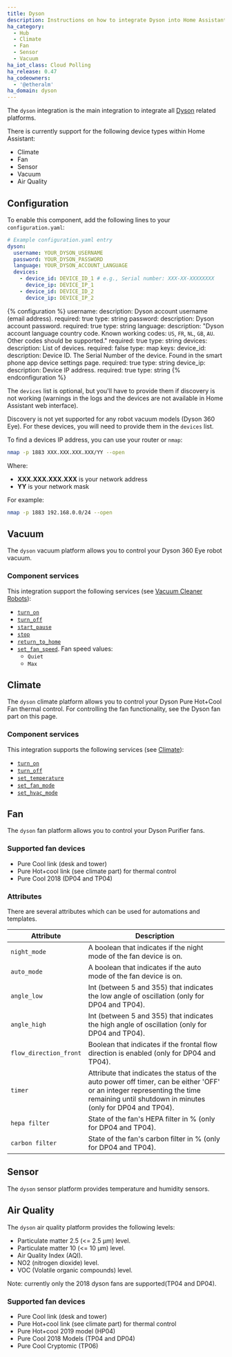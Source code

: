 ```yaml
---
title: Dyson
description: Instructions on how to integrate Dyson into Home Assistant.
ha_category:
  - Hub
  - Climate
  - Fan
  - Sensor
  - Vacuum
ha_iot_class: Cloud Polling
ha_release: 0.47
ha_codeowners:
  - '@etheralm'
ha_domain: dyson
---
```


The `dyson` integration is the main integration to integrate all [Dyson](https://www.dyson.com) related platforms.

There is currently support for the following device types within Home Assistant:

- Climate
- Fan
- Sensor
- Vacuum
- Air Quality

## Configuration

To enable this component, add the following lines to your `configuration.yaml`:

```yaml
# Example configuration.yaml entry
dyson:
  username: YOUR_DYSON_USERNAME
  password: YOUR_DYSON_PASSWORD
  language: YOUR_DYSON_ACCOUNT_LANGUAGE
  devices:
    - device_id: DEVICE_ID_1 # e.g., Serial number: XXX-XX-XXXXXXXX
      device_ip: DEVICE_IP_1
    - device_id: DEVICE_ID_2
      device_ip: DEVICE_IP_2
```

{% configuration %}
username:
  description: Dyson account username (email address).
  required: true
  type: string
password:
  description: Dyson account password.
  required: true
  type: string
language:
  description: "Dyson account language country code. Known working codes: `US`, `FR`, `NL`, `GB`, `AU`. Other codes should be supported."
  required: true
  type: string
devices:
  description: List of devices.
  required:  false
  type: map
  keys:
    device_id:
      description: Device ID. The Serial Number of the device. Found in the smart phone app device settings page.
      required: true
      type: string
    device_ip:
      description: Device IP address.
      required: true
      type: string
{% endconfiguration %}

The `devices` list is optional, but you'll have to provide them if discovery is not working (warnings in the logs and the devices are not available in Home Assistant web interface).

<div class='note warning'>

Discovery is not yet supported for any robot vacuum models (Dyson 360 Eye). For these devices, you will need to provide them in the `devices` list.

</div>

To find a devices IP address, you can use your router or `nmap`:

```bash
nmap -p 1883 XXX.XXX.XXX.XXX/YY --open
```

Where:

- **XXX.XXX.XXX.XXX** is your network address
- **YY** is your network mask

For example:

```bash
nmap -p 1883 192.168.0.0/24 --open
```

## Vacuum

The `dyson` vacuum platform allows you to control your Dyson 360 Eye robot vacuum.

### Component services

This integration support the following services (see [Vacuum Cleaner Robots](/integrations/vacuum/)):

- [`turn_on`](/integrations/vacuum/#service-vacuumturn_on)
- [`turn_off`](/integrations/vacuum/#service-vacuumturn_off)
- [`start_pause`](/integrations/vacuum/#service-vacuumstart_pause)
- [`stop`](/integrations/vacuum/#service-vacuumstop)
- [`return_to_home`](/integrations/vacuum/#service-vacuumreturn_to_home)
- [`set_fan_speed`](/integrations/vacuum/#service-vacuumset_fanspeed). Fan speed values:
  - `Quiet`
  - `Max`

## Climate

The `dyson` climate platform allows you to control your Dyson Pure Hot+Cool Fan thermal control. For controlling the fan functionality, see the Dyson fan part on this page.

### Component services

This integration supports the following services (see [Climate](/integrations/climate/)):

- [`turn_on`](/integrations/climate/#service-climateturn_on)
- [`turn_off`](/integrations/climate/#service-climateturn_off)
- [`set_temperature`](/integrations/climate/#service-climateset_temperature)
- [`set_fan_mode`](/integrations/climate/#service-climateset_fan_mode)
- [`set_hvac_mode`](/integrations/climate/#service-climateset_hvac_mode)

## Fan

The `dyson` fan platform allows you to control your Dyson Purifier fans.

### Supported fan devices

- Pure Cool link (desk and tower)
- Pure Hot+cool link (see climate part) for thermal control
- Pure Cool 2018 (DP04 and TP04)

### Attributes

There are several attributes which can be used for automations and templates.

| Attribute | Description |
| --------- | ----------- |
| `night_mode` | A boolean that indicates if the night mode of the fan device is on.|
| `auto_mode` | A boolean that indicates if the auto mode of the fan device is on.|
| `angle_low` | Int (between 5 and 355) that indicates the low angle of oscillation (only for DP04 and TP04).|
| `angle_high` | Int (between 5 and 355) that indicates the high angle of oscillation (only for DP04 and TP04).|
| `flow_direction_front` | Boolean that indicates if the frontal flow direction is enabled (only for DP04 and TP04).|
| `timer` | Attribute that indicates the status of the auto power off timer, can be either 'OFF' or an integer representing the time remaining until shutdown in minutes (only for DP04 and TP04).|
| `hepa filter` |  State of the fan's HEPA filter in % (only for DP04 and TP04).|
| `carbon filter` | State of the fan's carbon filter in % (only for DP04 and TP04).|

## Sensor

The `dyson` sensor platform provides temperature and humidity sensors.

## Air Quality

The `dyson` air quality platform provides the following levels:

- Particulate matter 2.5 (<= 2.5 μm) level.
- Particulate matter 10 (<= 10 μm) level.
- Air Quality Index (AQI).
- NO2 (nitrogen dioxide) level.
- VOC (Volatile organic compounds) level.

Note: currently only the 2018 dyson fans are supported(TP04 and DP04).

### Supported fan devices

- Pure Cool link (desk and tower)
- Pure Hot+cool link (see climate part) for thermal control
- Pure Hot+cool 2019 model (HP04)
- Pure Cool 2018 Models (TP04 and DP04)
- Pure Cool Cryptomic (TP06)
